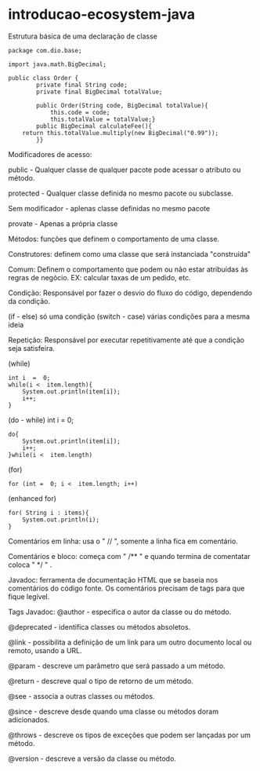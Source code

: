 # introducao-ecosystem-java
Estrutura básica de uma declaração de  classe

	package com.dio.base;

	import java.math.BigDecimal;

	public class Order {
			private final String code;
			private final BigDecimal totalValue;

			public Order(String code, BigDecimal totalValue){
				this.code = code;
				this.totalValue = totalValue;}
			public BigDecimal calculateFee(){
		return this.totalValue.multiply(new BigDecimal("0.99"));
			}}

Modificadores de acesso:

public - Qualquer classe de qualquer pacote pode acessar o atributo ou método.

protected - Qualquer classe definida no mesmo pacote ou subclasse.

Sem modificador - aplenas classe definidas no mesmo pacote

provate - Apenas a própria classe

Métodos: funções que definem o comportamento de uma classe.

Construtores: definem como uma classe que será instanciada "construída"

Comum: Definem o comportamento que podem ou não estar atribuídas às regras de negócio. EX: calcular taxas de um pedido, etc.

Condição: Responsável por fazer o desvio do fluxo do código, dependendo da condição.

(if - else) só uma condição
(switch - case) várias condições para a mesma ideia

Repetição: Responsável por executar repetitivamente até que a condição seja satisfeira.

(while)

	int i  =  0;
	while(i <  item.length){
		System.out.println(item[i]);
		i++;
	}
(do - while)
	int i = 0;

	do{
		System.out.println(item[i]);
		i++;
	}while(i <  item.length)
(for)

	for (int =  0; i <  item.length; i++)
	
(enhanced for)

	for( String i : items){
		System.out.println(i);
	}

Comentários em linha: usa o " // ", somente a linha fica em comentário.

Comentários e bloco: começa com " /** " e quando termina de comentatar coloca " */ " .

Javadoc: ferramenta de documentação HTML que se baseia nos comentários do código fonte. Os comentários precisam de tags para que fique legível.

Tags Javadoc: 
@author - especifica o autor da classe ou do método.

@deprecated - identifica classes ou métodos absoletos.

@link - possibilita a definição de um link para um outro documento local ou remoto, usando a URL.

@param - descreve um parâmetro que será passado a um método.

@return - descreve qual o tipo de retorno de um método.

@see - associa a outras classes ou métodos.

@since - descreve desde quando uma classe ou métodos doram adicionados.

@throws - descreve os tipos de exceções que podem ser lançadas por um método.

@version - descreve a versão da classe ou método.
